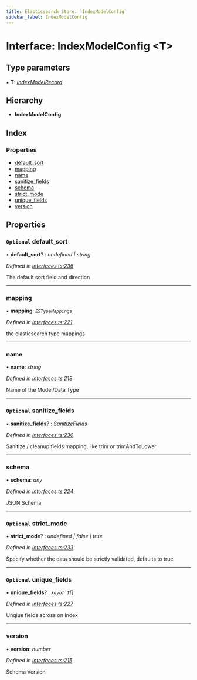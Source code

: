 ```yaml
---
title: Elasticsearch Store: `IndexModelConfig`
sidebar_label: IndexModelConfig
---
```


# Interface: IndexModelConfig <**T**>

## Type parameters

▪ **T**: *[IndexModelRecord](indexmodelrecord.md)*

## Hierarchy

* **IndexModelConfig**

## Index

### Properties

* [default_sort](indexmodelconfig.md#optional-default_sort)
* [mapping](indexmodelconfig.md#mapping)
* [name](indexmodelconfig.md#name)
* [sanitize_fields](indexmodelconfig.md#optional-sanitize_fields)
* [schema](indexmodelconfig.md#schema)
* [strict_mode](indexmodelconfig.md#optional-strict_mode)
* [unique_fields](indexmodelconfig.md#optional-unique_fields)
* [version](indexmodelconfig.md#version)

## Properties

### `Optional` default_sort

• **default_sort**? : *undefined | string*

*Defined in [interfaces.ts:236](https://github.com/terascope/teraslice/blob/fd211a8bb/packages/elasticsearch-store/src/interfaces.ts#L236)*

The default sort field and direction

___

###  mapping

• **mapping**: *`ESTypeMappings`*

*Defined in [interfaces.ts:221](https://github.com/terascope/teraslice/blob/fd211a8bb/packages/elasticsearch-store/src/interfaces.ts#L221)*

the elasticsearch type mappings

___

###  name

• **name**: *string*

*Defined in [interfaces.ts:218](https://github.com/terascope/teraslice/blob/fd211a8bb/packages/elasticsearch-store/src/interfaces.ts#L218)*

Name of the Model/Data Type

___

### `Optional` sanitize_fields

• **sanitize_fields**? : *[SanitizeFields](../overview.md#sanitizefields)*

*Defined in [interfaces.ts:230](https://github.com/terascope/teraslice/blob/fd211a8bb/packages/elasticsearch-store/src/interfaces.ts#L230)*

Sanitize / cleanup fields mapping, like trim or trimAndToLower

___

###  schema

• **schema**: *any*

*Defined in [interfaces.ts:224](https://github.com/terascope/teraslice/blob/fd211a8bb/packages/elasticsearch-store/src/interfaces.ts#L224)*

JSON Schema

___

### `Optional` strict_mode

• **strict_mode**? : *undefined | false | true*

*Defined in [interfaces.ts:233](https://github.com/terascope/teraslice/blob/fd211a8bb/packages/elasticsearch-store/src/interfaces.ts#L233)*

Specify whether the data should be strictly validated, defaults to true

___

### `Optional` unique_fields

• **unique_fields**? : *`keyof T`[]*

*Defined in [interfaces.ts:227](https://github.com/terascope/teraslice/blob/fd211a8bb/packages/elasticsearch-store/src/interfaces.ts#L227)*

Unqiue fields across on Index

___

###  version

• **version**: *number*

*Defined in [interfaces.ts:215](https://github.com/terascope/teraslice/blob/fd211a8bb/packages/elasticsearch-store/src/interfaces.ts#L215)*

Schema Version
